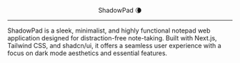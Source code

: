 <p align="center">ShadowPad 🌘</p>
<hr>

ShadowPad is a sleek, minimalist, and highly functional notepad web application designed for distraction-free note-taking. Built with Next.js, Tailwind CSS, and shadcn/ui, it offers a seamless user experience with a focus on dark mode aesthetics and essential features.
